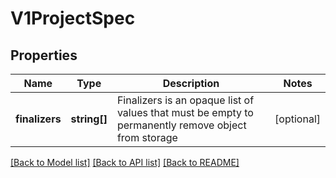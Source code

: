 # V1ProjectSpec

## Properties
Name | Type | Description | Notes
------------ | ------------- | ------------- | -------------
**finalizers** | **string[]** | Finalizers is an opaque list of values that must be empty to permanently remove object from storage | [optional] 

[[Back to Model list]](../README.md#documentation-for-models) [[Back to API list]](../README.md#documentation-for-api-endpoints) [[Back to README]](../README.md)


